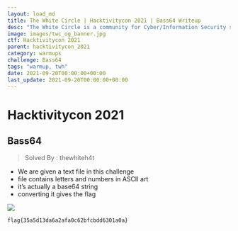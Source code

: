 ```yaml
---
layout: load_md
title: The White Circle | Hacktivitycon 2021 | Bass64 Writeup
desc: "The White Circle is a community for Cyber/Information Security students, enthusiasts and professionals. You can discuss anything related to Security, share your knowledge with others, get help when you need it and proceed further in your journey with amazing people from all over the world."
image: images/twc_og_banner.jpg
ctf: Hacktivitycon 2021
parent: hacktivitycon_2021
category: warmups
challenge: Bass64
tags: "warmup, twh"
date: 2021-09-20T00:00:00+00:00
last_update: 2021-09-20T00:00:00+00:00
---
```


<h1 class="heading card-title white-text">Hacktivitycon 2021</h1>



## Bass64
> Solved By : thewhiteh4t


- We are given a text file in this challenge
- file contains letters and numbers in ASCII art
- it’s actually a base64 string
- converting it gives the flag


![](https://i.imgur.com/IlcrRzA.png)



    flag{35a5d13da6a2afa0c62bfcbdd6301a0a}


